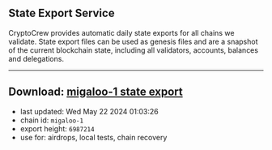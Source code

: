 ## State Export Service
CryptoCrew provides automatic daily state exports for all chains we validate. State export files can be used as genesis files and are a snapshot of the current blockchain state, including all validators, accounts, balances and delegations.

---
**Download: [migaloo-1 state export](https://dl-eu2.ccvalidators.com/SERVICE/migaloo/migaloo-1_export_6987214.json)**
---

- last updated: Wed May 22 2024 01:03:26
- chain id: `migaloo-1`
- export height: `6987214`
- use for: airdrops, local tests, chain recovery
